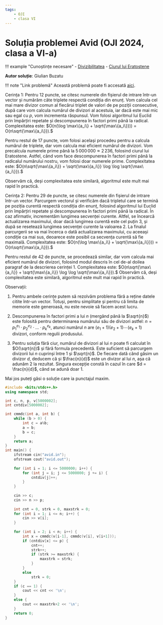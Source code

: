 ```yaml
---
tags:
    - OJI
    - clasa VI
---
```


# Soluția problemei Avid (OJI 2024, clasa a VI-a)

!!! example "Cunoștințe necesare"
    - [Divizibilitatea](https://edu.roalgo.ro/usor/divisibility/)
    - [Ciurul lui Eratostene](https://edu.roalgo.ro/usor/sieve/)

**Autor soluție**: Giulian Buzatu

!!! note "Link problemă"
    Această problemă poate fi accesată [aici](https://kilonova.ro/problems/2514/).

Cerința 1: Pentru 12 puncte, se citesc numerele din fișierul de intrare într-un vector și numărăm câte triplete respectă condiția din enunț. Vom calcula cel mai mare divizor comun al fiecărui triplet de valori de pe poziții consecutive, după care vom calcula numărul de divizori al acestuia, iar dacă este mai mic sau egal cu $p$, vom incrementa răspunsul. Vom folosi algoritmul lui Euclid prin împărțiri repetate și descompunerea în factori primi până la radical. Complexitatea este: $O(n(\log \max\{a_i\} + \sqrt{\max\{a_i\}})) = O(n\sqrt{\max\{a_i\}}).$

Pentru restul de 17 puncte, vom folosi același procedeu pentru a calcula numărul de triplete, dar vom calcula mai eficient numărul de divizori. Vom precalcula numerele prime până la $5\,000\,000 \approx 2\,236$, folosind ciurul lui Eratostene. Astfel, când vom face descompunerea în factori primi până la radicalul numărului nostru, vom folosi doar numerele prime. Complexitatea este: $O(n\sqrt{\max\{a_i\}} + \sqrt{\max\{a_i\}} \log \log \sqrt{\max\{a_i\}}).$

Observăm că, deși complexitatea este similară, algoritmul este mult mai rapid în practică.

Cerința 2: Pentru 29 de puncte, se citesc numerele din fișierul de intrare într-un vector. Parcurgem vectorul și verificăm dacă tripletul care se termină pe poziția curentă respectă condiția din enunț, folosind algoritmul lui Euclid prin împărțiri repetate și descompunerea în factori primi până la radical. În caz afirmativ, incrementăm lungimea secvenței curente. Altfel, se încearcă actualizarea maximului, doar dacă lungimea curentă este cel puțin 3, și după se resetează lungimea secvenței curente la valoarea 2. La finalul parcurgerii se va mai încerca o dată actualizarea maximului, cu aceeași condiție ca mai sus, deoarece este posibil ca secvența curentă să fie maximală. Complexitatea este: $O(n(\log \max\{a_i\} + \sqrt{\max\{a_i\}})) = O(n\sqrt{\max\{a_i\}}).$

Pentru restul de 42 de puncte, se procedează similar, dar vom calcula mai eficient numărul de divizori, folosind modul descris în cel de-al doilea paragraf de la descrierea cerinței 1. Complexitatea este: $O(n\sqrt{\max\{a_i\}} + \sqrt{\max\{a_i\}} \log \log \sqrt{\max\{a_i\}}).$ Observăm că, deși complexitatea este similară, algoritmul este mult mai rapid în practică.

Observații:

1. Pentru ambele cerințe putem să rezolvăm problema fără a reține datele citite într-un vector. Totuși, pentru simplitate și pentru că limita de memorie este generoasă, nu este nevoie să facem acest lucru.

2. Descompunerea în factori primi a lui $n$ (mergând până la $\sqrt{n}$) este folosită pentru determinarea numărului său de divizori astfel: $n = p_1^{e_1} \cdot p_2^{e_2} \cdot \ldots \cdot p_k^{e_k},$ atunci numărul $n$ are $(e_1 + 1)(e_2 + 1) \cdots (e_k + 1)$ divizori, conform regulii produsului.

3. Pentru soluția fără ciur, numărul de divizori al lui $n$ poate fi calculat în $O(\sqrt{n})$ și fără formula precedentă. Este suficient să parcurgem divizorii lui $n$ cuprinși între 1 și $\sqrt{n}$. De fiecare dată când găsim un divizor $d$, deducem că și $\frac{n}{d}$ este un divizor al lui $n$, așa că adunăm 2 la rezultat. Singura excepție constă în cazul în care $d = \frac{n}{d}$, când se adună doar 1.

Mai jos puteți găsi o soluție care ia punctajul maxim.

```cpp
#include <bits/stdc++.h>
using namespace std;

int c, n, p, v[5000002];
int cntdiv[5000002];

int cmmdc(int a, int b) {
    while (b > 0) {
        int c = a%b;
        a = b;
        b = c;
    }
    return a; 
}
int main() {
    ifstream cin("avid.in");
    ofstream cout("avid.out");
    
    for (int i = 1; i <= 5000000; i++) {
        for (int j = i; j <= 5000000; j += i) {
            cntdiv[j]++;
        }
    }
            
    cin >> c;
    cin >> n >> p;
    
    int cnt = 0, strk = 0, maxstrk = 0;
    for (int i = 1; i <= n; i++) {
        cin >> v[i];
    }
    
    for (int i = 2; i < n; i++) {
        int x = cmmdc(v[i-1], cmmdc(v[i], v[i+1]));
        if (cntdiv[x] <= p) {
            cnt++;
            strk++;
            if (strk >= maxstrk) {
                maxstrk = strk;
            }
        }
        else
            strk = 0;
    }
    if (c == 1) {
        cout << cnt << '\n';
    }
    else {
        cout << maxstrk+2 << '\n';
    }
    return 0;
}
```